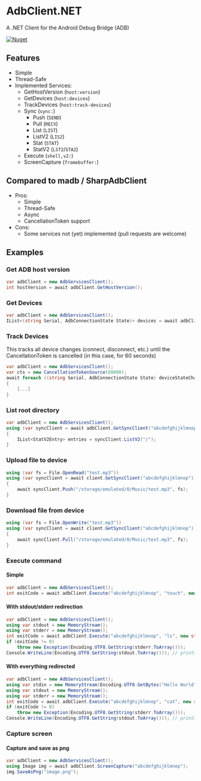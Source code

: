 # AdbClient.NET
A .NET Client for the Android Debug Bridge (ADB)

[![Nuget](https://img.shields.io/nuget/v/patagona.AdbClient)](https://www.nuget.org/packages/patagona.AdbClient/)

## Features

- Simple
- Thread-Safe
- Implemented Services:
    - GetHostVersion (`host:version`)
    - GetDevices (`host:devices`)
    - TrackDevices (`host:track-devices`)
    - Sync (`sync:`)
        - Push (`SEND`)
        - Pull (`RECV`)
        - List (`LIST`)
        - ListV2 (`LIS2`)
        - Stat (`STAT`)
        - StatV2 (`LST2`/`STA2`)
    - Execute (`shell,v2:`)
    - ScreenCapture (`framebuffer:`)

## Compared to madb / SharpAdbClient

- Pros:
    - Simple
    - Thread-Safe
    - Async
    - CancellationToken support
- Cons:
    - Some services not (yet) implemented (pull requests are welcome)

## Examples

### Get ADB host version
```csharp
var adbClient = new AdbServicesClient();
int hostVersion = await adbClient.GetHostVersion();
```

### Get Devices
```csharp
var adbClient = new AdbServicesClient();
IList<(string Serial, AdbConnectionState State)> devices = await adbClient.GetDevices();
```

### Track Devices
This tracks all device changes (connect, disconnect, etc.) until the CancellationToken is cancelled (in this case, for 60 seconds)
```csharp
var adbClient = new AdbServicesClient();
var cts = new CancellationTokenSource(60000);
await foreach ((string Serial, AdbConnectionState State) deviceStateChange in adbClient.TrackDevices(cts.Token))
{
    [...]
}
```

### List root directory
```csharp
var adbClient = new AdbServicesClient();
using (var syncClient = await adbClient.GetSyncClient("abcdefghijklmnop"))
{
    IList<StatV2Entry> entries = syncClient.ListV2("/");
}
```

### Upload file to device
```csharp
using (var fs = File.OpenRead("test.mp3"))
using (var syncClient = await client.GetSyncClient("abcdefghijklmnop"))
{
    await syncClient.Push("/storage/emulated/0/Music/test.mp3", fs);
}
```

### Download file from device
```csharp
using (var fs = File.OpenWrite("test.mp3"))
using (var syncClient = await client.GetSyncClient("abcdefghijklmnop"))
{
    await syncClient.Pull("/storage/emulated/0/Music/test.mp3", fs);
}
```

### Execute command
#### Simple
```csharp
var adbClient = new AdbServicesClient();
int exitCode = await adbClient.Execute("abcdefghijklmnop", "touch", new string[] { "/storage/emulated/0/test.txt" }, null, null, null);
```

#### With stdout/stderr redirection
```csharp
var adbClient = new AdbServicesClient();
using var stdout = new MemoryStream();
using var stderr = new MemoryStream();
int exitCode = await adbClient.Execute("abcdefghijklmnop", "ls", new string[] { "-la", "/storage/emulated/0/test.txt" }, null, stdout, stderr);
if (exitCode != 0)
    throw new Exception(Encoding.UTF8.GetString(stderr.ToArray()));
Console.WriteLine(Encoding.UTF8.GetString(stdout.ToArray())); // prints directory listing
```

#### With everything redirected
```csharp
var adbClient = new AdbServicesClient();
using var stdin = new MemoryStream(Encoding.UTF8.GetBytes("Hello World"));
using var stdout = new MemoryStream();
using var stderr = new MemoryStream();
int exitCode = await adbClient.Execute("abcdefghijklmnop", "cat", new string[] {}, stdin, stdout, stderr);
if (exitCode != 0)
    throw new Exception(Encoding.UTF8.GetString(stderr.ToArray()));
Console.WriteLine(Encoding.UTF8.GetString(stdout.ToArray())); // prints "Hello World"
```

### Capture screen
#### Capture and save as png
```csharp
var adbClient = new AdbServicesClient();
using Image img = await adbClient.ScreenCapture("abcdefghijklmnop");
img.SaveAsPng("image.png");
```
